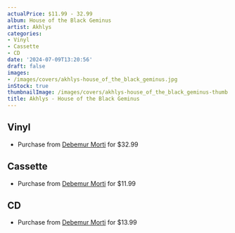 ```yaml
---
actualPrice: $11.99 - 32.99
album: House of the Black Geminus
artist: Akhlys
categories:
- Vinyl
- Cassette
- CD
date: '2024-07-09T13:20:56'
draft: false
images:
- /images/covers/akhlys-house_of_the_black_geminus.jpg
inStock: true
thumbnailImage: /images/covers/akhlys-house_of_the_black_geminus-thumb.jpg
title: Akhlys - House of the Black Geminus
---
```


## Vinyl
* Purchase from [Debemur Morti](https://debemurmorti.aisamerch.com/item/145866) for $32.99
## Cassette
* Purchase from [Debemur Morti](https://debemurmorti.aisamerch.com/item/145868) for $11.99
## CD
* Purchase from [Debemur Morti](https://debemurmorti.aisamerch.com/item/145865) for $13.99
